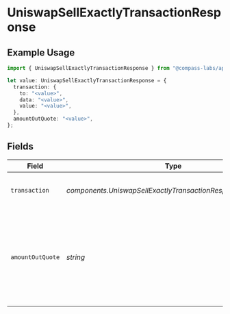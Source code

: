 # UniswapSellExactlyTransactionResponse

## Example Usage

```typescript
import { UniswapSellExactlyTransactionResponse } from "@compass-labs/api-sdk/models/components";

let value: UniswapSellExactlyTransactionResponse = {
  transaction: {
    to: "<value>",
    data: "<value>",
    value: "<value>",
  },
  amountOutQuote: "<value>",
};
```

## Fields

| Field                                                                                                                                                                                                        | Type                                                                                                                                                                                                         | Required                                                                                                                                                                                                     | Description                                                                                                                                                                                                  |
| ------------------------------------------------------------------------------------------------------------------------------------------------------------------------------------------------------------ | ------------------------------------------------------------------------------------------------------------------------------------------------------------------------------------------------------------ | ------------------------------------------------------------------------------------------------------------------------------------------------------------------------------------------------------------ | ------------------------------------------------------------------------------------------------------------------------------------------------------------------------------------------------------------ |
| `transaction`                                                                                                                                                                                                | *components.UniswapSellExactlyTransactionResponseTransaction*                                                                                                                                                | :heavy_check_mark:                                                                                                                                                                                           | The unsigned transaction data. User must sign and broadcast to network.                                                                                                                                      |
| `amountOutQuote`                                                                                                                                                                                             | *string*                                                                                                                                                                                                     | :heavy_check_mark:                                                                                                                                                                                           | The estimated amount out for the transaction. The actual output amount for this transaction is guaranteed be within the acceptable threshold, defined by the `max_slippage_percent`, relative to this quote. |